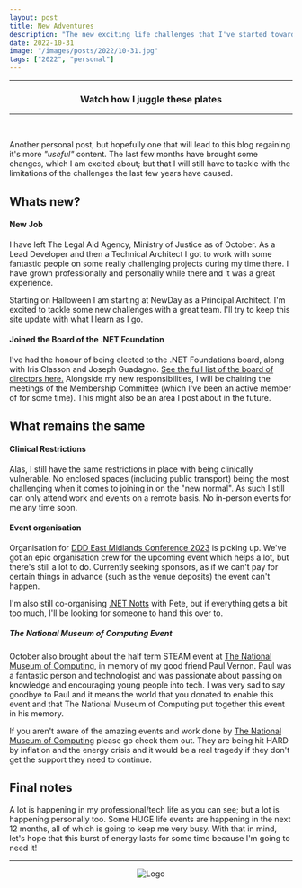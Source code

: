 ```yaml
---
layout: post
title: New Adventures
description: "The new exciting life challenges that I've started towards the end of 2022"
date: 2022-10-31
image: "/images/posts/2022/10-31.jpg"
tags: ["2022", "personal"]
---
```


---

<center>
<h3> Watch how I juggle these plates </h3>
</center>

---

<br/>

Another personal post, but hopefully one that will lead to this blog regaining it's more _"useful"_ content. The last few months have brought some changes, which I am excited about; but that I will still have to tackle with the limitations of the challenges the last few years have caused.

## Whats new?

#### New Job

I have left The Legal Aid Agency, Ministry of Justice as of October. As a Lead Developer and then a Technical Architect I got to work with some fantastic people on some really challenging projects during my time there. I have grown professionally and personally while there and it was a great experience.

Starting on Halloween I am starting at NewDay as a Principal Architect. I'm excited to tackle some new challenges with a great team. I'll try to keep this site update with what I learn as I go.

#### Joined the Board of the .NET Foundation

I've had the honour of being elected to the .NET Foundations board, along with Iris Classon and Joseph Guadagno. <a href="https://dotnetfoundation.org/about/board-of-directors" target="_blank">See the full list of the board of directors here.</a> Alongside my new responsibilities, I will be chairing the meetings of the Membership Committee (which I've been an active member of for some time). This might also be an area I post about in the future.

## What remains the same

#### Clinical Restrictions

Alas, I still have the same restrictions in place with being clinically vulnerable. No enclosed spaces (including public transport) being the most challenging when it comes to joining in on the "new normal". As such I still can only attend work and events on a remote basis. No in-person events for me any time soon.

#### Event organisation

Organisation for <a href="https://www.dddeastmidlands.com/" target="_blank">DDD East Midlands Conference 2023</a> is picking up. We've got an epic organisation crew for the upcoming event which helps a lot, but there's still a lot to do. Currently seeking sponsors, as if we can't pay for certain things in advance (such as the venue deposits) the event can't happen.

I'm also still co-organising <a href="https://dotnetnotts.co.uk/" target="_blank">.NET Notts</a> with Pete, but if everything gets a bit too much, I'll be looking for someone to hand this over to.

##### The National Museum of Computing Event

October also brought about the half term STEAM event at <a href="https://www.tnmoc.org/" target="_blank">The National Museum of Computing</a>, in memory of my good friend Paul Vernon. Paul was a fantastic person and technologist and was passionate about passing on knowledge and encouraging young people into tech. I was very sad to say goodbye to Paul and it means the world that you donated to enable this event and that The National Museum of Computing put together this event in his memory.

If you aren't aware of the amazing events and work done by <a href="https://www.tnmoc.org/" target="_blank">The National Museum of Computing</a> please go check them out. They are being hit HARD by inflation and the energy crisis and it would be a real tragedy if they don't get the support they need to continue.

## Final notes

A lot is happening in my professional/tech life as you can see; but a lot is happening personally too. Some HUGE life events are happening in the next 12 months, all of which is going to keep me very busy. With that in mind, let's hope that this burst of energy lasts for some time because I'm going to need it!

---

<div style="text-align:center" markdown="1">
<img src="{{site.baseurl}}/images/logo.png" alt="Logo">
</div>
